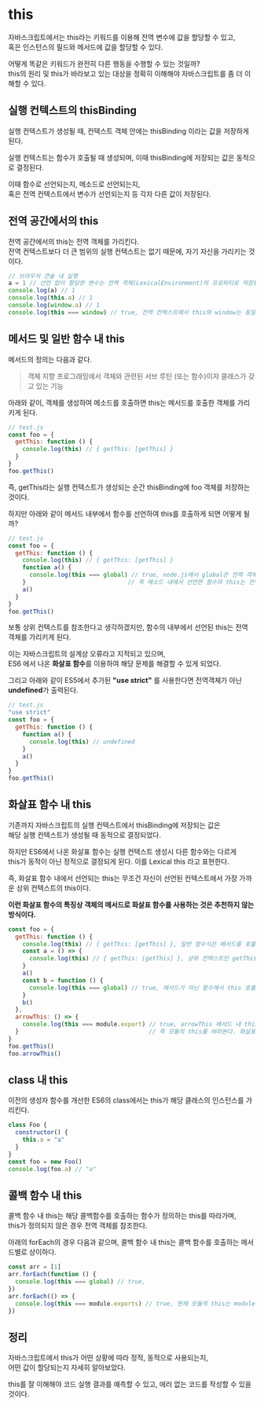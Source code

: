 # this
자바스크립트에서는 this라는 키워드를 이용해 전역 변수에 값을 할당할 수 있고,  
혹은 인스턴스의 필드와 메서드에 값을 할당할 수 있다.

어떻게 똑같은 키워드가 완전히 다른 행동을 수행할 수 있는 것일까?  
this의 원리 및 this가 바라보고 있는 대상을 정확히 이해해야 자바스크립트를 좀 더 이해할 수 있다.

## 실행 컨텍스트의 thisBinding
실행 컨텍스트가 생성될 때, 컨텍스트 객체 안에는 thisBinding 이라는 값을 저장하게 된다.  

실행 컨텍스트는 함수가 호출될 때 생성되며, 이때 thisBinding에 저장되는 값은 동적으로 결정된다.

이때 함수로 선언되는지, 메소드로 선언되는지,    
혹은 전역 컨텍스트에서 변수가 선언되는지 등 각자 다른 값이 저장된다.

## 전역 공간에서의 this
전역 공간에서의 this는 전역 객체를 가리킨다.  
전역 컨텍스트보다 더 큰 범위의 실행 컨텍스트는 없기 때문에, 자기 자신을 가리키는 것이다.
```javascript
// 브라우저 콘솔 내 실행
a = 1 // 선언 없이 할당한 변수는 전역 객체(LexicalEnvironment)의 프로퍼티로 저장된다.
console.log(a) // 1
console.log(this.a) // 1
console.log(window.a) // 1
console.log(this === window) // true, 전역 컨텍스트에서 this와 window는 동일하다
```

## 메서드 및 일반 함수 내 this
메서드의 정의는 다음과 같다.
>객체 지향 프로그래밍에서 객체와 관련된 서브 루틴 (또는 함수)이자 클래스가 갖고 있는 기능  

아래와 같이, 객체를 생성하여 메소드를 호출하면 this는 메서드를 호출한 객체를 가리키게 된다.
```javascript
// test.js
const foo = {
  getThis: function () {
    console.log(this) // { getThis: [getThis] }
  }
}
foo.getThis()
```
즉, getThis라는 실행 컨텍스트가 생성되는 순간 thisBinding에 foo 객체를 저장하는 것이다.

하지만 아래와 같이 메서드 내부에서 함수를 선언하여 this를 호출하게 되면 어떻게 될까?
```javascript
// test.js
const foo = {
  getThis: function () {
    console.log(this) // { getThis: [getThis] }
    function a() {
      console.log(this === global) // true, node.js에서 global은 전역 객체를 의미한다.
    }                             // 즉 메소드 내에서 선언한 함수의 this는 전역 객체를 가리킨다.
    a()
  }
}
foo.getThis() 
```
보통 상위 컨텍스트를 참조한다고 생각하겠지만, 함수의 내부에서 선언된 this는 전역 객체를 가리키게 된다.  

이는 자바스크립트의 설계상 오류라고 지적되고 있으며,  
ES6 에서 나온 **화살표 함수**를 이용하여 해당 문제를 해결할 수 있게 되었다.

그리고 아래와 같이 ES5에서 추가된 **"use strict"** 를 사용한다면 전역객체가 아닌 **undefined**가 출력된다.
```javascript
// test.js
"use strict"
const foo = {
  getThis: function () {
    function a() {
      console.log(this) // undefined
    }                             
    a()
  }
}
foo.getThis() 
```

## 화살표 함수 내 this
기존까지 자바스크립트의 실행 컨텍스트에서 thisBinding에 저장되는 값은  
해당 실행 컨텍스트가 생성될 때 동적으로 결정되었다.

하지만 ES6에서 나온 화살표 함수는 실행 컨텍스트 생성시 다른 함수와는 다르게  
this가 동적이 아닌 정적으로 결정되게 된다. 이를 Lexical this 라고 표현한다.

즉, 화살표 함수 내에서 선언되는 this는 무조건 자신이 선언된 컨텍스트에서 가장 가까운 상위 컨텍스트의 this이다.

**이런 화살표 함수의 특징상 객체의 메서드로 화살표 함수를 사용하는 것은 추천하지 않는 방식이다.**
```javascript
const foo = {
  getThis: function () {
    console.log(this) // { getThis: [getThis] }, 일반 함수식은 메서드를 호출한 객체를 this에 저장한다.
    const a = () => {
      console.log(this) // { getThis: [getThis] }, 상위 컨텍스트인 getThis의 this, foo 객체를 정적으로 바라본다
    }
    a()
    const b = function () {
      console.log(this === global) // true, 메서드가 아닌 함수에서 this 호출시 전역 객체를 바라본다.
    }
    b()
  },
  arrowThis: () => {
    console.log(this === module.export) // true, arrowThis 메서드 내 this는 foo 객체가 아닌 상위 컨텍스트, 
  }                                     // 즉 모듈의 this를 바라본다. 화살표 함수는 정적으로 this가 결정되기 때문이다.
}
foo.getThis()
foo.arrowThis()
```

## class 내 this
이전의 생성자 함수를 개선한 ES6의 class에서는 this가 해당 클래스의 인스턴스를 가리킨다.
```javascript
class Foo {
  constructor() {
    this.a = "a"
  }
}
const foo = new Foo()
console.log(foo.a) // "a"
```

## 콜백 함수 내 this
콜백 함수 내 this는 해당 콜백함수를 호출하는 함수가 정의하는 this를 따라가며,  
this가 정의되지 않은 경우 전역 객체를 참조한다.

아래의 forEach의 경우 다음과 같으며, 콜백 함수 내 this는 콜백 함수를 호출하는 메서드별로 상이하다.
```javascript
const arr = [1]
arr.forEach(function () {
  console.log(this === global) // true, 
})
arr.forEach(() => {
  console.log(this === module.exports) // true, 현재 모듈의 this는 module.exports를 가리킨다.
})
```

## 정리
자바스크립트에서 this가 어떤 상황에 따라 정적, 동적으로 사용되는지,  
어떤 값이 할당되는지 자세히 알아보았다.

this를 잘 이해해야 코드 실행 결과를 예측할 수 있고, 에러 없는 코드를 작성할 수 있을 것이다.
